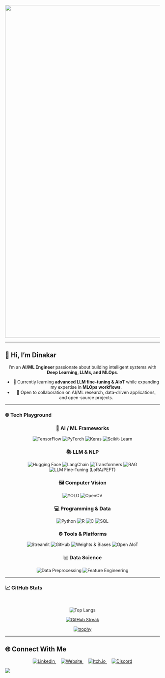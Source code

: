 <div align="center">

  <a href="https://github.com/Dinakar-22">
    <img src="https://cdn.discordapp.com/attachments/1419231671923900466/1419231713510555749/mario-super-mario.gif?ex=68d10208&is=68cfb088&hm=829a0c1229c0692498ea211e9dd5a7ebbb264287b7452972b97d935b7bb34b99&" 
         alt="MasterHead" width="1920" height="1080"/>
  </a>

</div>

---
## 👋 Hi, I’m Dinakar 
<dev align="center">

I’m an **AI/ML Engineer** passionate about building intelligent systems with **Deep Learning, LLMs, and MLOps**.  

* 🌱 Currently learning **advanced LLM fine-tuning & AIoT** while expanding my expertise in **MLOps workflows**.  
* 🚀 Open to collaboration on AI/ML research, data-driven applications, and open-source projects.

</dev>

---


### 🌐 Tech Playground  

<div align="center">
  

### 🤖 AI / ML Frameworks  
![TensorFlow](https://img.shields.io/badge/TensorFlow-FF6F00?style=for-the-badge&logo=tensorflow&logoColor=white)
![PyTorch](https://img.shields.io/badge/PyTorch-EE4C2C?style=for-the-badge&logo=pytorch&logoColor=white)
![Keras](https://img.shields.io/badge/Keras-D00000?style=for-the-badge&logo=keras&logoColor=white)
![Scikit-Learn](https://img.shields.io/badge/Scikit--Learn-F7931E?style=for-the-badge&logo=scikit-learn&logoColor=white)


### 📚 LLM & NLP  
![Hugging Face](https://img.shields.io/badge/Hugging%20Face-FFD21E?style=for-the-badge&logo=huggingface&logoColor=black)
![LangChain](https://img.shields.io/badge/LangChain-0B5FFF?style=for-the-badge&logoColor=white)
![Transformers](https://img.shields.io/badge/Transformers-FF9E0F?style=for-the-badge&logoColor=white)
![RAG](https://img.shields.io/badge/RAG-1E90FF?style=for-the-badge&logoColor=white)
![LLM Fine-Tuning (LoRA/PEFT)](https://img.shields.io/badge/LoRA%2FPEFT-800080?style=for-the-badge&logoColor=white)


### 🖼️ Computer Vision  
![YOLO](https://img.shields.io/badge/YOLO-00FFFF?style=for-the-badge&logoColor=black)
![OpenCV](https://img.shields.io/badge/OpenCV-5C3EE8?style=for-the-badge&logo=opencv&logoColor=white)


### 💻 Programming & Data  
![Python](https://img.shields.io/badge/Python-3776AB?style=for-the-badge&logo=python&logoColor=white)
![R](https://img.shields.io/badge/R-276DC3?style=for-the-badge&logo=r&logoColor=white)
![C](https://img.shields.io/badge/C-00599C?style=for-the-badge&logo=c&logoColor=white)
![SQL](https://img.shields.io/badge/SQL-336791?style=for-the-badge&logo=postgresql&logoColor=white)


### ⚙️ Tools & Platforms  
![Streamlit](https://img.shields.io/badge/Streamlit-FF4B4B?style=for-the-badge&logo=streamlit&logoColor=white)
![GitHub](https://img.shields.io/badge/GitHub-181717?style=for-the-badge&logo=github&logoColor=white)
![Weights & Biases](https://img.shields.io/badge/Weights%20%26%20Biases-FFBE00?style=for-the-badge&logo=weightsandbiases&logoColor=black)
![Open AIoT](https://img.shields.io/badge/Open%20AIoT-008000?style=for-the-badge&logoColor=white)


### 📊 Data Science  
![Data Preprocessing](https://img.shields.io/badge/Data%20Preprocessing-FF69B4?style=for-the-badge&logoColor=white)
![Feature Engineering](https://img.shields.io/badge/Feature%20Engineering-8A2BE2?style=for-the-badge&logoColor=white)

</div>

---

### 📈 GitHub Stats 
<br>

<div align="center">

  ![Top Langs](https://github-readme-stats.vercel.app/api/top-langs/?username=Dinakar-22&hide_progress=true)
  
  [![GitHub Streak](https://streak-stats.demolab.com?user=Dinakar-22&theme=dark&border_radius=5.5)](https://git.io/streak-stats)

  [![trophy](https://github-profile-trophy.vercel.app/?username=Dinakar-22&theme=onedark)](https://github.com/ryo-ma/github-profile-trophy)
  
</div>

---

## 🌐 Connect With Me  

<div align="center">

  <a href="https://www.linkedin.com/in/dinakar-sethuraman-0a79b0219/" target="_blank">
    <img src="https://img.shields.io/badge/LinkedIn-0A66C2?style=for-the-badge&logo=linkedin&logoColor=white" alt="LinkedIn"/>
  </a>
   &nbsp;&nbsp;&nbsp;
  <a href="https://dinakar-aiml-portfolio.netlify.app/" target="_blank">
    <img src="https://img.shields.io/badge/Website-000000?style=for-the-badge&logo=About.me&logoColor=white" alt="Website"/>
  </a>
  &nbsp;&nbsp;&nbsp;
  <a href="https://gvt22.itch.io/" target="_blank">
    <img src="https://img.shields.io/badge/Itch.io-FA5C5C?style=for-the-badge&logo=itchdotio&logoColor=white" alt="Itch.io"/>
  </a>
  &nbsp;&nbsp;&nbsp;
  <a href="https://discordapp.com/users/399483962549993472" target="_blank">
    <img src="https://img.shields.io/badge/Discord-5865F2?style=for-the-badge&logo=discord&logoColor=white" alt="Discord"/>
  </a>
 
</div>


![](https://komarev.com/ghpvc/?username=Dinakar-22)
